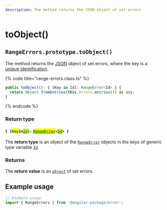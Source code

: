 ```yaml
---
description: The method returns the JSON object of set errors
---
```


# toObject()

## `RangeErrors.prototype.toObject()`

The method returns the [JSON](https://developer.mozilla.org/en-US/docs/Web/JavaScript/Reference/Global\_Objects/JSON) object of set errors, where the key is a [unique identification](../../getting-started/basic-concepts.md#unique-identification).

{% code title="range-errors.class.ts" %}
```typescript
public toObject(): { [Key in Id]: RangeError<Id> } {
  return Object.fromEntries(this.errors.entries()) as any;
}
```
{% endcode %}

### Return type

#### `{ [`<mark style="color:green;">`Key`</mark>`in`[<mark style="color:green;">`Id`</mark>](../../rangeerrors/generic-type-variables.md#wrap-opening)`]:` [<mark style="color:green;">`RangeError`</mark>](broken-reference)`<`[<mark style="color:green;">`Id`</mark>](../../rangeerrors/generic-type-variables.md#wrap-opening)`> }`

The **return type** is an object of the [`RangeError`](broken-reference) objects in the keys of generic type variable [`Id`](../../rangeerrors/generic-type-variables.md#wrap-opening).

### Returns

The **return value** is an [`object`](https://developer.mozilla.org/en-US/docs/Web/JavaScript/Reference/Global\_Objects/Object) of set errors.

## Example usage

```typescript
// Example usage.
import { RangeErrors } from '@angular-package/error';


```
